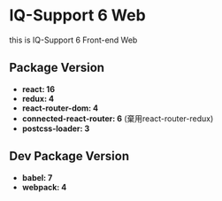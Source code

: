 # IQ-Support 6 Web 

this is IQ-Support 6 Front-end Web 

## Package Version

* **react: 16**
* **redux: 4** 
* **react-router-dom: 4** 
* **connected-react-router: 6** (棄用react-router-redux)
* **postcss-loader: 3**

## Dev Package Version

* **babel: 7**
* **webpack: 4**
